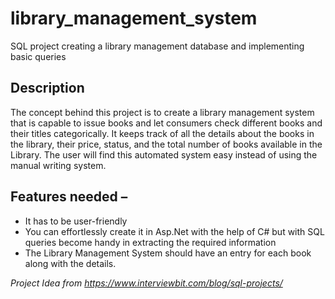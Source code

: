 # library_management_system
SQL project creating a library management database and implementing basic queries

## Description
The concept behind this project is to create a library management system that is capable to issue books and let consumers check different books and their titles categorically. It keeps track of all the details about the books in the library, their price, status, and the total number of books available in the Library. The user will find this automated system easy instead of using the manual writing system.


## Features needed –
- It has to be user-friendly
- You can effortlessly create it in Asp.Net with the help of C# but with SQL queries become handy in extracting the required information
- The Library Management System should have an entry for each book along with the details.

*Project Idea from https://www.interviewbit.com/blog/sql-projects/*
